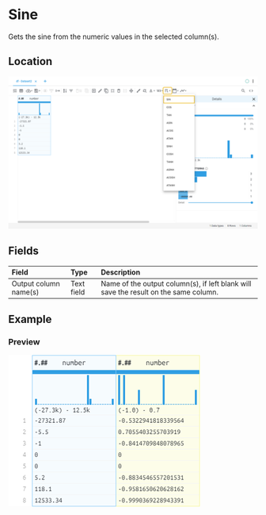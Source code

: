 # Sine
Gets the sine from the numeric values in the selected column(s).
## Location
![Sine on the interface](../../docs/screenshots/location/sin.png)
## Fields
| Field | Type | Description |
| :--- | :--- | :--- |
| Output column name(s) | Text field | Name of the output column(s), if left blank will save the result on the same column. |
## Example
### Preview
![Sine example](../../docs/screenshots/table/sin.png)